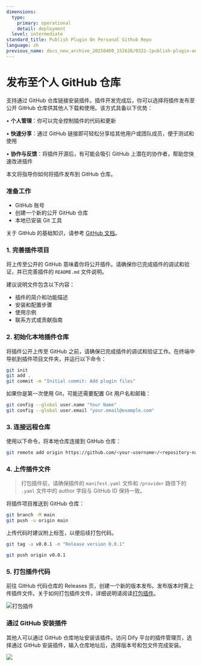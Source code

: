 ```yaml
---
dimensions:
  type:
    primary: operational
    detail: deployment
  level: intermediate
standard_title: Publish Plugin On Personal Github Repo
language: zh
previous_name: docs_new_archive_20250409_152626/0322-[publish-plugin-on-personal-github-repo].zh.md
---
```


# 发布至个人 GitHub 仓库

支持通过 GitHub 仓库链接安装插件。插件开发完成后，你可以选择将插件发布至公开 GitHub 仓库供其他人下载和使用。该方式具备以下优势：

• **个人管理**：你可以完全控制插件的代码和更新

• **快速分享**：通过 GitHub 链接即可轻松分享给其他用户或团队成员，便于测试和使用

• **协作与反馈**：将插件开源后，有可能会吸引 GitHub 上潜在的协作者，帮助您快速改进插件

本文将指导你如何将插件发布到 GitHub 仓库。

### 准备工作

* GitHub 账号
* 创建一个新的公开 GitHub 仓库
* 本地已安装 Git 工具

关于 GitHub 的基础知识，请参考 [GitHub 文档](https://docs.github.com/en/repositories/creating-and-managing-repositories/creating-a-new-repository)。

### 1. 完善插件项目

将上传至公开的 GitHub 意味着你将公开插件。请确保你已完成插件的调试和验证，并已完善插件的 `README.md` 文件说明。

建议说明文件包含以下内容：

* 插件的简介和功能描述
* 安装和配置步骤
* 使用示例
* 联系方式或贡献指南

### 2. 初始化本地插件仓库

将插件公开上传至 GitHub 之前，请确保已完成插件的调试和验证工作。在终端中导航到插件项目文件夹，并运行以下命令：

```bash
git init
git add .
git commit -m "Initial commit: Add plugin files"
```

如果你是第一次使用 Git，可能还需要配置 Git 用户名和邮箱：

```bash
git config --global user.name "Your Name"
git config --global user.email "your.email@example.com"
```

### 3. 连接远程仓库

使用以下命令，将本地仓库连接到 GitHub 仓库：

```bash
git remote add origin https://github.com/<your-username>/<repository-name>.git
```

### 4. 上传插件文件

> 打包插件前，请确保插件的 `manifest.yaml` 文件和 `/provider` 路径下的 `.yaml` 文件中的 author 字段与 GitHub ID 保持一致。

将插件项目推送到 GitHub 仓库：

```bash
git branch -M main
git push -u origin main
```

上传代码时建议附上标签，以便后续打包代码。

```bash
git tag -a v0.0.1 -m "Release version 0.0.1"

git push origin v0.0.1
```

### 5. 打包插件代码

前往 GitHub 代码仓库的 Releases 页，创建一个新的版本发布。发布版本时需上传插件文件。关于如何打包插件文件，详细说明请阅读[打包插件](broken-reference)。

![打包插件](https://assets-docs.dify.ai/2024/12/5cb4696348cc6903e380287fce8f529d.png)

### 通过 GitHub 安装插件

其他人可以通过 GitHub 仓库地址安装该插件。访问 Dify 平台的插件管理页，选择通过 GitHub 安装插件，输入仓库地址后，选择版本号和包文件完成安装。

![](https://assets-docs.dify.ai/2024/12/3c2612349c67e6898a1f33a7cc320468.png)
